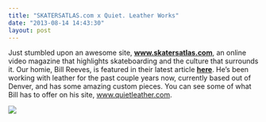 ```yaml
---
title: "SKATERSATLAS.com x Quiet. Leather Works"
date: "2013-08-14 14:43:30"
layout: post
---
```


<p>Just stumbled upon an awesome site, <a href="http://www.skatersatlas.com"><strong><a href="http://www.skatersatlas.com">www.skatersatlas.com</a></strong></a>, an online video magazine that highlights skateboarding and the culture that surrounds it. Our homie, Bill Reeves, is featured in their latest article <a href="http://www.skatersatlas.com/quiet-leather-works-with-bill-reeves/"><strong>here</strong></a>. He&#8217;s been working with leather for the past couple years now, currently based out of Denver, and has some amazing custom pieces. You can see some of what Bill has to offer on his site, <a href="http://www.quietleather.com">www.quietleather.com</a>. </p>
<p><a href="http://www.skatersatlas.com/quiet-leather-works-with-bill-reeves/"><img src="http://media.tumblr.com/1b86d70b27dc9a853729cb60884c9ddf/tumblr_inline_mrizciKpOv1qz4rgp.jpg"/></a></p>
